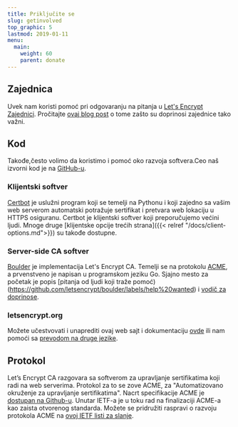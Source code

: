 ```yaml
---
title: Priključite se
slug: getinvolved
top_graphic: 5
lastmod: 2019-01-11
menu:
  main:
    weight: 60
    parent: donate
---
```


## Zajednica

Uvek nam koristi pomoć pri odgovaranju na pitanja u [Let's Encrypt Zajednici](https://community.letsencrypt.org/). Pročitajte [ovaj blog post](/2015/08/13/lets-encrypt-community-support.html) o tome zašto su doprinosi zajednice tako važni.

## Kod

Takođe,često volimo da koristimo i pomoć oko razvoja softvera.Ceo naš izvorni kod je na [GitHub-u](https://github.com/letsencrypt/).

### Klijentski softver

[Certbot](https://github.com/certbot/certbot) je uslužni program koji se temelji na Pythonu i koji zajedno sa vašim web serverom automatski potražuje sertifikat i pretvara web lokaciju u HTTPS osiguranu. Certbot je klijentski softver koji preporučujemo većini ljudi. Mnoge druge [klijentske opcije trećih strana]({{< relref "/docs/client-options.md">}}) su takođe dostupne.

### Server-side CA softver

[Boulder](https://github.com/letsencrypt/boulder) je implementacija Let's Encrypt CA. Temelji se na protokolu [ACME](https://github.com/ietf-wg-acme/acme), a prvenstveno je napisan u programskom jeziku Go. Sjajno mesto za početak je popis [pitanja od ljudi koji traže pomoć) (https://github.com/letsencrypt/boulder/labels/help%20wanted) i [vodič za doprinose](https://github.com/letsencrypt/boulder/blob/master/CONTRIBUTING.md).

### letsencrypt.org

Možete učestvovati i unaprediti ovaj web sajt i dokumentaciju [ovde](https://github.com/letsencrypt/website) ili nam pomoći sa [prevodom na druge jezike](https://github.com/letsencrypt/website/blob/master/TRANSLATION.md).

## Protokol

Let’s Encrypt CA razgovara sa softverom za upravljanje sertifikatima koji radi na web serverima. Protokol za to se zove ACME, za "Automatizovano okruženje za upravljanje sertifikatima". Nacrt specifikacije ACME je [dostupan na Github-u](https://github.com/ietf-wg-acme/acme). Unutar IETF-a je u toku rad na finalizaciji ACME-a kao zaista otvorenog standarda. Možete se pridružiti raspravi o razvoju protokola ACME na [ovoj IETF listi za slanje](https://www.ietf.org/mailman/listinfo/acme).